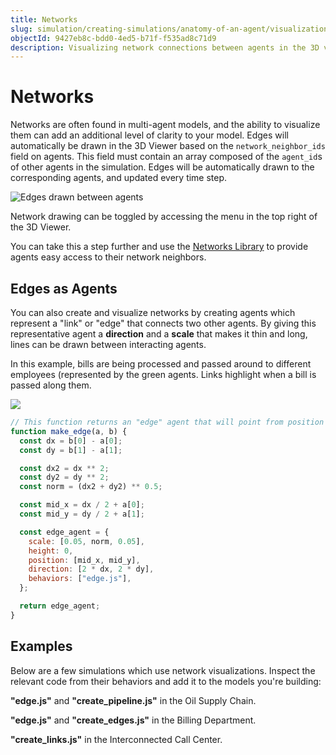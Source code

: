 ```yaml
---
title: Networks
slug: simulation/creating-simulations/anatomy-of-an-agent/visualization/networks
objectId: 9427eb8c-bdd0-4ed5-b71f-f535ad8c71d9
description: Visualizing network connections between agents in the 3D viewer
---
```


# Networks

Networks are often found in multi-agent models, and the ability to visualize them can add an additional level of clarity to your model. Edges will automatically be drawn in the 3D Viewer based on the `network_neighbor_ids` field on agents. This field must contain an array composed of the `agent_id`s of other agents in the simulation. Edges will be automatically drawn to the corresponding agents, and updated every time step.

![Edges drawn between agents](https://cdn-us1.hash.ai/site/docs/image%20%2865%29.png)

<Hint style="info">
Network drawing can be toggled by accessing the menu in the top right of the 3D Viewer.
</Hint>

You can take this a step further and use the [Networks Library](/@hash/networks) to provide agents easy access to their network neighbors.

## Edges as Agents

You can also create and visualize networks by creating agents which represent a "link" or "edge" that connects two other agents. By giving this representative agent a **direction** and a **scale** that makes it thin and long, lines can be drawn between interacting agents.

In this example, bills are being processed and passed around to different employees \(represented by the green agents. Links highlight when a bill is passed along them.

![](https://cdn-us1.hash.ai/site/docs/billing_department_s.gif)

```javascript
// This function returns an "edge" agent that will point from position a to b
function make_edge(a, b) {
  const dx = b[0] - a[0];
  const dy = b[1] - a[1];

  const dx2 = dx ** 2;
  const dy2 = dy ** 2;
  const norm = (dx2 + dy2) ** 0.5;

  const mid_x = dx / 2 + a[0];
  const mid_y = dy / 2 + a[1];

  const edge_agent = {
    scale: [0.05, norm, 0.05],
    height: 0,
    position: [mid_x, mid_y],
    direction: [2 * dx, 2 * dy],
    behaviors: ["edge.js"],
  };

  return edge_agent;
}
```

## Examples

Below are a few simulations which use network visualizations. Inspect the relevant code from their behaviors and add it to the models you're building:

<Embed url="https://hash.ai/@hash/oil-supply-chain" caption="" />

**"edge.js"** and **"create_pipeline.js"** in the Oil Supply Chain.

**"edge.js"** and **"create_edges.js"** in the Billing Department.

<Embed url="https://hash.ai/@hash/interconnected-call-center" caption="" />

**"create_links.js"** in the Interconnected Call Center.
